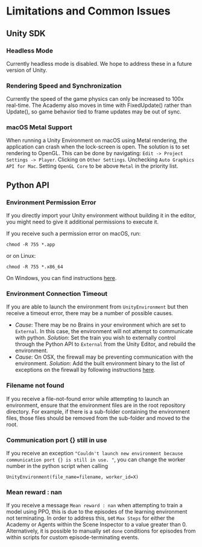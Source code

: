 # Limitations and Common Issues 

## Unity SDK
### Headless Mode
Currently headless mode is disabled. We hope to address these in a future version of Unity.

### Rendering Speed and Synchronization
Currently the speed of the game physics can only be increased to 100x real-time. The Academy also moves in time with FixedUpdate() rather than Update(), so game behavior tied to frame updates may be out of sync. 

### macOS Metal Support
When running a Unity Environment on macOS using Metal rendering, the application can crash when the lock-screen is open. The solution is to set rendering to OpenGL. This can be done by navigating: `Edit -> Project Settings -> Player`. Clicking on `Other Settings`. Unchecking `Auto Graphics API for Mac`. Setting `OpenGL Core` to be above `Metal` in the priority list.

## Python API

### Environment Permission Error

If you directly import your Unity environment without building it in the editor, you might need to give it additional permissions to execute it. 

If you receive such a permission error on macOS, run:

`chmod -R 755 *.app` 

or on Linux:

`chmod -R 755 *.x86_64` 

On Windows, you can find instructions [here](https://technet.microsoft.com/en-us/library/cc754344(v=ws.11).aspx).

### Environment Connection Timeout

If you are able to launch the environment from `UnityEnvironment` but then receive a timeout error, there may be a number of possible causes.
 * _Cause_: There may be no Brains in your environment which are set to `External`.  In this case, the environment will not attempt to communicate with python. _Solution_: Set the train you wish to externally control through the Python API to `External` from the Unity Editor, and rebuild the environment.
 * _Cause_: On OSX, the firewall may be preventing communication with the environment. _Solution_: Add the built environment binary to the list of exceptions on the firewall by following instructions [here](https://support.apple.com/en-us/HT201642). 

### Filename not found

If you receive a file-not-found error while attempting to launch an environment, ensure that the environment files are in the root repository directory. For example, if there is a sub-folder containing the environment files, those files should be removed from the sub-folder and moved to the root. 

### Communication port {} still in use

If you receive an exception `"Couldn't launch new environment because communication port {} is still in use. "`, you can change the worker number in the python script when calling 

`UnityEnvironment(file_name=filename, worker_id=X)`

### Mean reward : nan

If you receive a message `Mean reward : nan` when attempting to train a model using PPO, this is due to the episodes of the learning environment not terminating. In order to address this, set `Max Steps` for either the Academy or Agents within the Scene Inspector to a value greater than 0. Alternatively, it is possible to manually set `done` conditions for episodes from within scripts for custom episode-terminating events.
